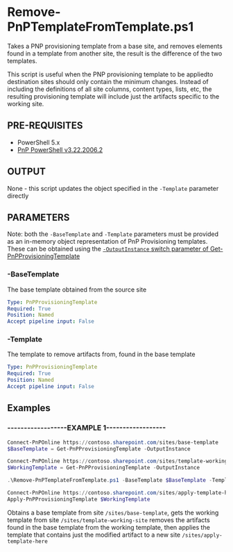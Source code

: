 # Remove-PnPTemplateFromTemplate.ps1

Takes a PNP provisioning template from a base site, and removes elements found in a template from another site, the result is the difference of the two templates.  

This script is useful when the PNP provisioning template to be appliedto destination sites should only contain the minimum changes.  Instead of including the definitions of all site columns, content types, lists, etc, the resulting provisioning template will include just the artifacts specific to the working site.

## PRE-REQUISITES

* PowerShell 5.x
* [PnP PowerShell v3.22.2006.2](https://docs.microsoft.com/en-us/powershell/sharepoint/sharepoint-pnp/sharepoint-pnp-cmdlets?view=sharepoint-ps)

## OUTPUT
None - this script updates the object specified in the ```-Template``` parameter directly


## PARAMETERS

Note: both the ```-BaseTemplate``` and ```-Template``` parameters must be provided as an in-memory object representation of PnP Provisioning templates.  These can be obtained using the [```-OutputInstance``` switch parameter of Get-PnPProvisioningTemplate](https://docs.microsoft.com/en-us/powershell/module/sharepoint-pnp/get-pnpprovisioningtemplate?view=sharepoint-ps#parameters)

### -BaseTemplate
The base template obtained from the source site

```yaml
Type: PnPProvisioningTemplate
Required: True
Position: Named
Accept pipeline input: False
```

### -Template
The template to remove artifacts from, found in the base template

```yaml
Type: PnPProvisioningTemplate
Required: True
Position: Named
Accept pipeline input: False
```


## Examples

### ------------------EXAMPLE 1------------------
```powershell
Connect-PnPOnline https://contoso.sharepoint.com/sites/base-template
$BaseTemplate = Get-PnPProvisioningTemplate -OutputInstance

Connect-PnPOnline https://contoso.sharepoint.com/sites/template-working-site
$WorkingTemplate = Get-PnPProvisioningTemplate -OutputInstance

.\Remove-PnPTemplateFromTemplate.ps1 -BaseTemplate $BaseTemplate -Template $WorkingTemplate

Connect-PnPOnline https://contoso.sharepoint.com/sites/apply-template-here
Apply-PnPProvisioningTemplate $WorkingTemplate
```

Obtains a base template from site ```/sites/base-template```, gets the working template from site ```/sites/template-working-site``` removes the artifacts found in the base template from the working template, then applies the template that contains just the modified artifact to a new site ```/sites/apply-template-here```